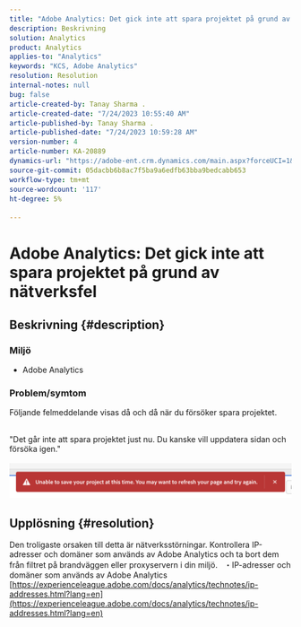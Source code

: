 ```yaml
---
title: "Adobe Analytics: Det gick inte att spara projektet på grund av nätverksfel"
description: Beskrivning
solution: Analytics
product: Analytics
applies-to: "Analytics"
keywords: "KCS, Adobe Analytics"
resolution: Resolution
internal-notes: null
bug: false
article-created-by: Tanay Sharma .
article-created-date: "7/24/2023 10:55:40 AM"
article-published-by: Tanay Sharma .
article-published-date: "7/24/2023 10:59:28 AM"
version-number: 4
article-number: KA-20889
dynamics-url: "https://adobe-ent.crm.dynamics.com/main.aspx?forceUCI=1&pagetype=entityrecord&etn=knowledgearticle&id=96e8609b-102a-ee11-bdf4-6045bd006239"
source-git-commit: 05dacbb6b8ac7f5ba9a6edfb63bba9bedcabb653
workflow-type: tm+mt
source-wordcount: '117'
ht-degree: 5%

---
```


# Adobe Analytics: Det gick inte att spara projektet på grund av nätverksfel

## Beskrivning {#description}


### Miljö

- Adobe Analytics


### Problem/symtom

Följande felmeddelande visas då och då när du försöker spara projektet.

<br>&quot;Det går inte att spara projektet just nu. Du kanske vill uppdatera sidan och försöka igen.&quot;<br><br>![](assets/___97e8609b-102a-ee11-bdf4-6045bd006239___.png)

## Upplösning {#resolution}


Den troligaste orsaken till detta är nätverksstörningar. Kontrollera IP-adresser och domäner som används av Adobe Analytics och ta bort dem från filtret på brandväggen eller proxyservern i din miljö.
 
・IP-adresser och domäner som används av Adobe Analytics
[https://experienceleague.adobe.com/docs/analytics/technotes/ip-addresses.html?lang=en](https://experienceleague.adobe.com/docs/analytics/technotes/ip-addresses.html?lang=en)
